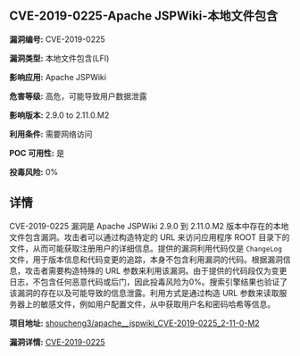 ## CVE-2019-0225-Apache JSPWiki-本地文件包含

**漏洞编号:** CVE-2019-0225

**漏洞类型:** 本地文件包含(LFI)

**影响应用:** Apache JSPWiki

**危害等级:** 高危，可能导致用户数据泄露

**影响版本:** 2.9.0 to 2.11.0.M2

**利用条件:** 需要网络访问

**POC 可用性:** 是

**投毒风险:** 0%

## 详情

CVE-2019-0225 漏洞是 Apache JSPWiki 2.9.0 到 2.11.0.M2 版本中存在的本地文件包含漏洞。攻击者可以通过构造特定的 URL 来访问应用程序 ROOT 目录下的文件，从而可能获取注册用户的详细信息。提供的漏洞利用代码仅是 `ChangeLog` 文件，用于版本信息和代码变更的追踪，本身不包含利用漏洞的代码。根据漏洞信息，攻击者需要构造特殊的 URL 参数来利用该漏洞。由于提供的代码段仅为变更日志，不包含任何恶意代码或后门，因此投毒风险为0%。搜索引擎结果也验证了该漏洞的存在以及可能导致的信息泄露。利用方式是通过构造 URL 参数来读取服务器上的敏感文件，例如用户配置文件，从中获取用户名和密码哈希等信息。

**项目地址:** [shoucheng3/apache__jspwiki_CVE-2019-0225_2-11-0-M2](https://github.com/shoucheng3/apache__jspwiki_CVE-2019-0225_2-11-0-M2)

**漏洞详情:** [CVE-2019-0225](https://nvd.nist.gov/vuln/detail/CVE-2019-0225)
